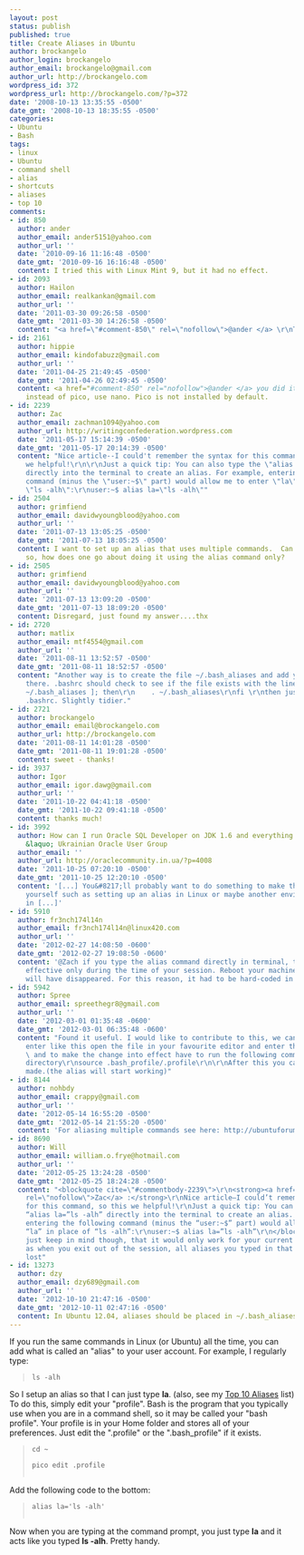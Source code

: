 ```yaml
---
layout: post
status: publish
published: true
title: Create Aliases in Ubuntu
author: brockangelo
author_login: brockangelo
author_email: brockangelo@gmail.com
author_url: http://brockangelo.com
wordpress_id: 372
wordpress_url: http://brockangelo.com/?p=372
date: '2008-10-13 13:35:55 -0500'
date_gmt: '2008-10-13 18:35:55 -0500'
categories:
- Ubuntu
- Bash
tags:
- linux
- Ubuntu
- command shell
- alias
- shortcuts
- aliases
- top 10
comments:
- id: 850
  author: ander
  author_email: ander5151@yahoo.com
  author_url: ''
  date: '2010-09-16 11:16:48 -0500'
  date_gmt: '2010-09-16 16:16:48 -0500'
  content: I tried this with Linux Mint 9, but it had no effect.
- id: 2093
  author: Hailon
  author_email: realkankan@gmail.com
  author_url: ''
  date: '2011-03-30 09:26:58 -0500'
  date_gmt: '2011-03-30 14:26:58 -0500'
  content: "<a href=\"#comment-850\" rel=\"nofollow\">@ander </a> \r\nTry .bashrc"
- id: 2161
  author: hippie
  author_email: kindofabuzz@gmail.com
  author_url: ''
  date: '2011-04-25 21:49:45 -0500'
  date_gmt: '2011-04-26 02:49:45 -0500'
  content: <a href="#comment-850" rel="nofollow">@ander </a> you did it wrong then.
    instead of pico, use nano. Pico is not installed by default.
- id: 2239
  author: Zac
  author_email: zachman1094@yahoo.com
  author_url: http://writingconfederation.wordpress.com
  date: '2011-05-17 15:14:39 -0500'
  date_gmt: '2011-05-17 20:14:39 -0500'
  content: "Nice article--I could't remember the syntax for this command, so this
    we helpful!\r\n\r\nJust a quick tip: You can also type the \"alias la=\"ls -alh\"
    directly into the terminal to create an alias. For example, entering the following
    command (minus the \"user:~$\" part) would allow me to enter \"la\" in place of
    \"ls -alh\":\r\nuser:~$ alias la=\"ls -alh\""
- id: 2504
  author: grimfiend
  author_email: davidwyoungblood@yahoo.com
  author_url: ''
  date: '2011-07-13 13:05:25 -0500'
  date_gmt: '2011-07-13 18:05:25 -0500'
  content: I want to set up an alias that uses multiple commands.  Can this be done?  If
    so, how does one go about doing it using the alias command only?
- id: 2505
  author: grimfiend
  author_email: davidwyoungblood@yahoo.com
  author_url: ''
  date: '2011-07-13 13:09:20 -0500'
  date_gmt: '2011-07-13 18:09:20 -0500'
  content: Disregard, just found my answer....thx
- id: 2720
  author: matlix
  author_email: mtf4554@gmail.com
  author_url: ''
  date: '2011-08-11 13:52:57 -0500'
  date_gmt: '2011-08-11 18:52:57 -0500'
  content: "Another way is to create the file ~/.bash_aliases and add your alias command
    there. .bashrc should check to see if the file exists with the lines\r\nif [ -f
    ~/.bash_aliases ]; then\r\n    . ~/.bash_aliases\r\nfi \r\nthen just type source
    .bashrc. Slightly tidier."
- id: 2721
  author: brockangelo
  author_email: email@brockangelo.com
  author_url: http://brockangelo.com
  date: '2011-08-11 14:01:28 -0500'
  date_gmt: '2011-08-11 19:01:28 -0500'
  content: sweet - thanks!
- id: 3937
  author: Igor
  author_email: igor.dawg@gmail.com
  author_url: ''
  date: '2011-10-22 04:41:18 -0500'
  date_gmt: '2011-10-22 09:41:18 -0500'
  content: thanks much!
- id: 3992
  author: How can I run Oracle SQL Developer on JDK 1.6 and everything else on 1.7?
    &laquo; Ukrainian Oracle User Group
  author_email: ''
  author_url: http://oraclecommunity.in.ua/?p=4008
  date: '2011-10-25 07:20:10 -0500'
  date_gmt: '2011-10-25 12:20:10 -0500'
  content: '[...] You&#8217;ll probably want to do something to make this easier on
    yourself such as setting up an alias in Linux or maybe another environment variable
    in [...]'
- id: 5910
  author: fr3nch174l14n
  author_email: fr3nch174l14n@linux420.com
  author_url: ''
  date: '2012-02-27 14:08:50 -0600'
  date_gmt: '2012-02-27 19:08:50 -0600'
  content: '@Zach if you type the alias command directly in terminal, this will be
    effective only during the time of your session. Reboot your machine and the alias
    will have disappeared. For this reason, it had to be hard-coded in .bashrc'
- id: 5942
  author: Spree
  author_email: spreethegr8@gmail.com
  author_url: ''
  date: '2012-03-01 01:35:48 -0600'
  date_gmt: '2012-03-01 06:35:48 -0600'
  content: "Found it useful. I would like to contribute to this, we can also directly
    enter like this open the file in your favourite editor and enter the alias line
    \ and to make the change into effect have to run the following command from home
    directory\r\nsource .bash_profile/.profile\r\n\r\nAfter this you can see the change
    made.(the alias will start working)"
- id: 8144
  author: nohbdy
  author_email: crappy@gmail.com
  author_url: ''
  date: '2012-05-14 16:55:20 -0500'
  date_gmt: '2012-05-14 21:55:20 -0500'
  content: 'For aliasing multiple commands see here: http://ubuntuforums.org/showthread.php?t=1191607'
- id: 8690
  author: Will
  author_email: william.o.frye@hotmail.com
  author_url: ''
  date: '2012-05-25 13:24:28 -0500'
  date_gmt: '2012-05-25 18:24:28 -0500'
  content: "<blockquote cite=\"#commentbody-2239\">\r\n<strong><a href=\"#comment-2239\"
    rel=\"nofollow\">Zac</a> :</strong>\r\nNice article–I could’t remember the syntax
    for this command, so this we helpful!\r\nJust a quick tip: You can also type the
    “alias la=”ls -alh” directly into the terminal to create an alias. For example,
    entering the following command (minus the “user:~$” part) would allow me to enter
    “la” in place of “ls -alh”:\r\nuser:~$ alias la=”ls -alh”\r\n</blockquote>\r\n\r\nTrue,
    just keep in mind though, that it would only work for your current terminal session,
    as when you exit out of the session, all aliases you typed in that way would be
    lost"
- id: 13273
  author: dzy
  author_email: dzy689@gmail.com
  author_url: ''
  date: '2012-10-10 21:47:16 -0500'
  date_gmt: '2012-10-11 02:47:16 -0500'
  content: In Ubuntu 12.04, aliases should be placed in ~/.bash_aliases
---
```


<p>If you run the same commands in Linux (or Ubuntu) all the time, you can add what is called an "alias" to your user account. For example, I regularly type:</p>
<blockquote><p><code>ls -alh</code></p></blockquote>
<p>So I setup an alias so that I can just type <strong>la</strong>. (also, see my <a href="http://brockangelo.com/2009/05/30/my-top-10-ubuntu-aliases/">Top 10 Aliases</a> list) To do this, simply edit your "profile". Bash is the program that you typically use when you are in a command shell, so it may be called your "bash profile". Your profile is in your Home folder and stores all of your preferences. Just edit the ".profile" or the ".bash_profile" if it exists.</p>
<blockquote><p><code>cd ~<br />
pico edit .profile<br />
</code></p></blockquote>
<p>Add the following code to the bottom:</p>
<blockquote><p><code>alias la='ls -alh'<br />
</code></p></blockquote>
<p>Now when you are typing at the command prompt, you just type <strong>la</strong> and it acts like you typed <strong>ls -alh</strong>. Pretty handy.</p>
